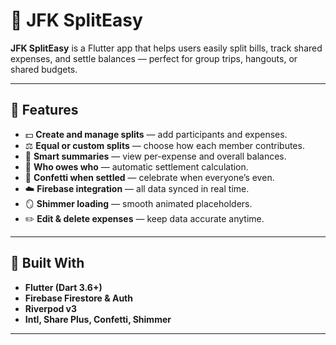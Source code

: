 # 🧾 JFK SplitEasy

**JFK SplitEasy** is a Flutter app that helps users easily split bills, track shared expenses, and settle balances — perfect for group trips, hangouts, or shared budgets.

---

## 🚀 Features

- 💵 **Create and manage splits** — add participants and expenses.
- ⚖️ **Equal or custom splits** — choose how each member contributes.
- 🧾 **Smart summaries** — view per-expense and overall balances.
- 💸 **Who owes who** — automatic settlement calculation.
- 🎉 **Confetti when settled** — celebrate when everyone’s even.
- ☁️ **Firebase integration** — all data synced in real time.
- 🪞 **Shimmer loading** — smooth animated placeholders.
- ✏️ **Edit & delete expenses** — keep data accurate anytime.

---

## 🧠 Built With

- **Flutter (Dart 3.6+)**
- **Firebase Firestore & Auth**
- **Riverpod v3**
- **Intl, Share Plus, Confetti, Shimmer**

---
